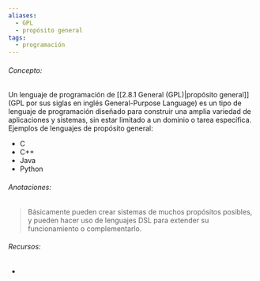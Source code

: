 ```yaml
---
aliases:
  - GPL
  - propósito general
tags:
  - programación
---
```

###### Concepto:

Un lenguaje de programación de [[2.8.1 General (GPL)|propósito general]] (GPL por sus siglas en inglés General-Purpose Language) es un tipo de lenguaje de programación diseñado para construir una amplia variedad de aplicaciones y sistemas, sin estar limitado a un dominio o tarea específica. Ejemplos de lenguajes de propósito general:

- C
- C++
- Java
- Python

###### Anotaciones:

> Básicamente pueden crear sistemas de muchos propósitos posibles, y pueden hacer uso de lenguajes DSL para extender su funcionamiento o complementarlo.

###### Recursos:

- 